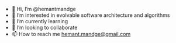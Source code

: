 - 👋 Hi, I’m @hemantmandge
- 👀 I’m interested in evolvable software architecture and algorithms 
- 🌱 I’m currently learning 
- 💞️ I’m looking to collaborate 
- 📫 How to reach me hemant.mandge@gmail.com

<!---
hemantmandge/hemantmandge is a ✨ special ✨ repository because its `README.md` (this file) appears on your GitHub profile.
You can click the Preview link to take a look at your changes.
--->
